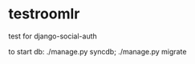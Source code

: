testroomlr
==========

test for django-social-auth

to start db:
./manage.py syncdb; ./manage.py migrate
